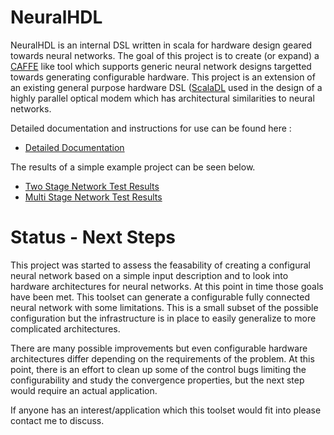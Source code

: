 # NeuralHDL

NeuralHDL is an internal DSL written in scala for hardware design geared towards neural networks. The goal of this project is to create (or expand) a [CAFFE](http://caffe.berkeleyvision.org/) like tool which supports generic neural network designs targetted towards generating configurable hardware. This project is an extension of an existing general purpose hardware DSL ([ScalaDL](https://github.com/andywag/ScalaDL) used in the design of a highly parallel optical modem which has architectural similarities to neural networks.

Detailed documentation and instructions for use can be found here :  

* [Detailed Documentation](https://andywag.github.io/NeuralHDL/index.html)

The results of a simple example project can be seen below. 

* [Two Stage Network Test Results](https://github.com/andywag/NeuralHDL/blob/master/docs/results/TwoStage.ipynb)
* [Multi Stage Network Test Results](https://github.com/andywag/NeuralHDL/blob/master/docs/results/HigherStage.ipynb)


# Status - Next Steps

This project was started to assess the feasability of creating a configural neural network based on a simple input description and to look into hardware architectures for neural networks. At this point in time those goals have been met. This toolset can generate a configurable fully connected neural network with some limitations. This is a small subset of the possible configuration but the infrastructure is in place to easily generalize to more complicated architectures. 

There are many possible improvements but even configurable hardware architectures differ depending on the requirements of the problem. At this point, there is an effort to clean up some of the control bugs limiting the configurability and study the convergence properties, but the next step would require an actual application. 

If anyone has an interest/application which this toolset would fit into please contact me to discuss. 
 
